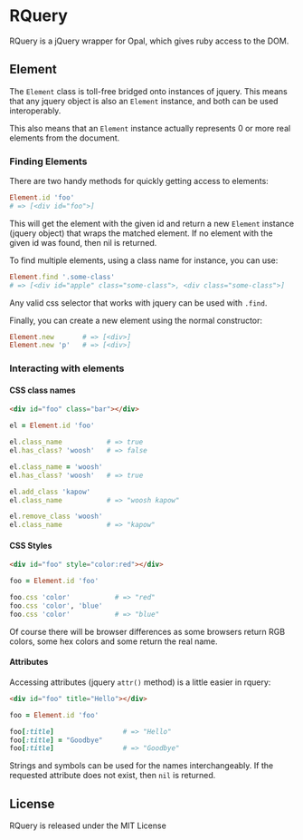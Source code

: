 # RQuery

RQuery is a jQuery wrapper for Opal, which gives ruby access to the DOM.

## Element

The `Element` class is toll-free bridged onto instances of jquery. This
means that any jquery object is also an `Element` instance, and both
can be used interoperably.

This also means that an `Element` instance actually represents 0 or
more real elements from the document.

### Finding Elements

There are two handy methods for quickly getting access to elements:

```ruby
Element.id 'foo'
# => [<div id="foo">]
```

This will get the element with the given id and return a new `Element`
instance (jquery object) that wraps the matched element. If no element
with the given id was found, then nil is returned.

To find multiple elements, using a class name for instance, you can
use:

```ruby
Element.find '.some-class'
# => [<div id="apple" class="some-class">, <div class="some-class">]
```

Any valid css selector that works with jquery can be used with `.find`.

Finally, you can create a new element using the normal constructor:

```ruby
Element.new       # => [<div>]
Element.new 'p'   # => [<div>]
```

### Interacting with elements

#### CSS class names

```html
<div id="foo" class="bar"></div>
```

```ruby
el = Element.id 'foo'

el.class_name           # => true
el.has_class? 'woosh'   # => false

el.class_name = 'woosh'
el.has_class? 'woosh'   # => true

el.add_class 'kapow'
el.class_name           # => "woosh kapow"

el.remove_class 'woosh'
el.class_name           # => "kapow"
```

#### CSS Styles

```html
<div id="foo" style="color:red"></div>
```

```ruby
foo = Element.id 'foo'

foo.css 'color'           # => "red"
foo.css 'color', 'blue'
foo.css 'color'           # => "blue"
```

Of course there will be browser differences as some browsers return
RGB colors, some hex colors and some return the real name.

#### Attributes

Accessing attributes (jquery `attr()` method) is a little easier in
rquery:

```html
<div id="foo" title="Hello"></div>
```

```ruby
foo = Element.id 'foo'

foo[:title]                 # => "Hello"
foo[:title] = "Goodbye"
foo[:title]                 # => "Goodbye"
```

Strings and symbols can be used for the names interchangeably. If the
requested attribute does not exist, then `nil` is returned.

## License

RQuery is released under the MIT License